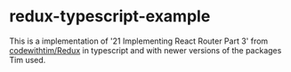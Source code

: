 # redux-typescript-example

This is a implementation of '21 Implementing React Router Part 3' from [codewithtim/Redux](https://github.com/codewithtim/Redux) in typescript and with newer versions of the packages Tim used.
